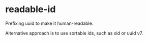 # readable-id

Prefixing uuid to make it human-readable.


Alternative approach is to use sortable ids, such as xid or uuid v7.
